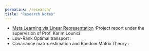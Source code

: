 ```yaml
---
permalink: /research/
title: "Research Notes"
---
```


- [Meta Learning via Linear Representation](/files/meta_learning.pdf) :Project report under the supervision of Prof. Karim Lounici
- Low-Rank Optimal transport : 
- Covariance matrix estimation and Random Matrix Theory : 



